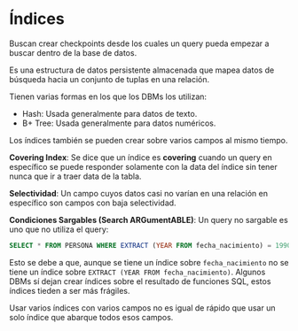 # Índices
Buscan crear checkpoints desde los cuales un query pueda empezar a buscar dentro de la base de datos.

Es una estructura de datos persistente almacenada que mapea datos de búsqueda hacia un conjunto de tuplas en una relación.

Tienen varias formas en los que los DBMs los utilizan:
- Hash: Usada generalmente para datos de texto.
- B+ Tree: Usada generalmente para datos numéricos.

Los índices también se pueden crear sobre varios campos al mismo tiempo.

**Covering Index**: Se dice que un índice es **covering** cuando un query en específico se puede responder solamente con la data del índice sin tener nunca que ir a traer data de la tabla.

**Selectividad**: Un campo cuyos datos casi no varían en una relación en específico son campos con baja selectividad.

**Condiciones Sargables (Search ARGumentABLE)**: Un query no sargable es uno que no utiliza el query:
```sql
SELECT * FROM PERSONA WHERE EXTRACT (YEAR FROM fecha_nacimiento) = 1990;
```

Esto se debe a que, aunque se tiene un índice sobre `fecha_nacimiento` no se tiene un índice sobre `EXTRACT (YEAR FROM fecha_nacimiento)`. Algunos DBMs sí dejan crear índices sobre el resultado de funciones SQL, estos índices tieden a ser más frágiles.

Usar varios índices con varios campos no es igual de rápido que usar un solo índice que abarque todos esos campos.

